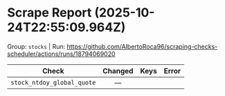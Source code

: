 # Scrape Report (2025-10-24T22:55:09.964Z)

Group: `stocks`  |  Run: https://github.com/AlbertoRoca96/scraping-checks-scheduler/actions/runs/18794069020

| Check | Changed | Keys | Error |
|---|:---:|:--|:--|
| `stock_ntdoy_global_quote` | — |  |  |
